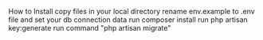 How to Install
copy files in your local directory
rename env.example to .env file and set your db connection data
run composer install
run php artisan key:generate
run command "php artisan migrate"

